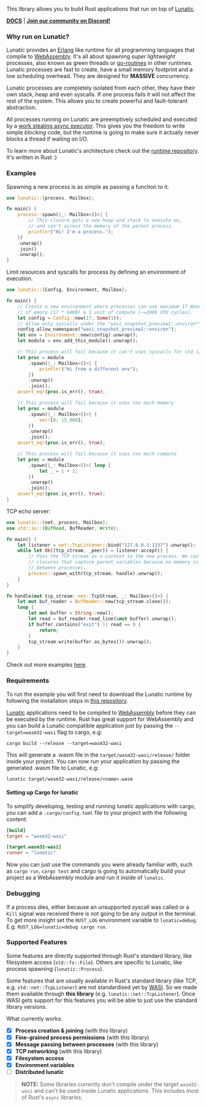 This library allows you to build Rust applications that run on top of [Lunatic][1].

[**DOCS**](https://docs.rs/lunatic/latest/lunatic/) |
[**Join our community on Discord!**](https://discord.gg/b7zDqpXpB4)

### Why run on Lunatic?

Lunatic provides an [Erlang][2] like runtime for all programming languages that compile to
[WebAssembly][3]. It's all about spawning _super lightweight_ processes, also known as green
threads or [go-routines][5] in other runtimes. Lunatic processes are fast to create, have a small
memory footprint and a low scheduling overhead. They are designed for **MASSIVE** concurrency.

Lunatic processes are completely isolated from each other, they have their own stack, heap and even
syscalls. If one process fails it will not affect the rest of the system. This allows you to create
powerful and fault-tolerant abstraction.

All processes running on Lunatic are preemptively scheduled and executed by a
[work stealing async executor][6]. This gives you the freedom to write simple _blocking_ code, but
the runtime is going to make sure it actually never blocks a thread if waiting on I/O.

To learn more about Lunatic's architecture check out the [runtime repository][1]. It's written in
Rust :)

### Examples

Spawning a new process is as simple as passing a function to it.

```rust
use lunatic::{process, Mailbox};

fn main() {
    process::spawn(|_: Mailbox<()>| {
        // This closure gets a new heap and stack to execute on,
        // and can't access the memory of the parent process.
        println!("Hi! I'm a process.");
    })
    .unwrap()
    .join()
    .unwrap();
}
```

Limit resources and syscalls for process by defining an environment of execution.

```rust
use lunatic::{Config, Environment, Mailbox};

fn main() {
    // Create a new environment where processes can use maximum 17 Wasm pages
    // of emory (17 * 64KB) & 1 unit of compute (~=100k CPU cycles).
    let config = Config::new(17, Some(1));
    // Allow only syscalls under the "wasi_snapshot_preview1::environ*" namespace
    config.allow_namespace("wasi_snapshot_preview1::environ");
    let env = Environment::new(config).unwrap();
    let module = env.add_this_module().unwrap();

    // This process will fail because it can't uses syscalls for std i/o
    let proc = module
        .spawn(|_: Mailbox<()>| {
            println!("Hi from a different env");
        })
        .unwrap()
        .join();
    assert_eq!(proc.is_err(), true);

    // This process will fail because it uses too much memory
    let proc = module
        .spawn(|_: Mailbox<()>| {
            vec![0; 15_000];
        })
        .unwrap()
        .join();
    assert_eq!(proc.is_err(), true);

    // This process will fail because it uses too much compute
    let proc = module
        .spawn(|_: Mailbox<()>| loop {
            let _ = 1 + 1;
        })
        .unwrap()
        .join();
    assert_eq!(proc.is_err(), true);
}

```

TCP echo server:

```rust
use lunatic::{net, process, Mailbox};
use std::io::{BufRead, BufReader, Write};

fn main() {
    let listener = net::TcpListener::bind("127.0.0.1:1337").unwrap();
    while let Ok((tcp_stream, _peer)) = listener.accept() {
        // Pass the TCP stream as a context to the new process. We can't use a
        // closures that capture parent variables because no memory is shared
        // between processes.
        process::spawn_with(tcp_stream, handle).unwrap();
    }
}

fn handle(mut tcp_stream: net::TcpStream, _: Mailbox<()>) {
    let mut buf_reader = BufReader::new(tcp_stream.clone());
    loop {
        let mut buffer = String::new();
        let read = buf_reader.read_line(&mut buffer).unwrap();
        if buffer.contains("exit") || read == 0 {
            return;
        }
        tcp_stream.write(buffer.as_bytes()).unwrap();
    }
}

```

Check out more examples [here](https://github.com/lunatic-solutions/rust-lib/tree/main/examples).

### Requirements

To run the example you will first need to download the Lunatic runtime by following the
installation steps in [this repository][1].

[Lunatic][1] applications need to be compiled to [WebAssembly][3] before they can be executed by
the runtime. Rust has great support for WebAssembly and you can build a Lunatic compatible application
just by passing the `--target=wasm32-wasi` flag to cargo, e.g:

```
cargo build --release --target=wasm32-wasi
```

This will generate a .wasm file in the `target/wasm32-wasi/release/` folder inside your project.
You can now run your application by passing the generated .wasm file to Lunatic, e.g:

```
lunatic target/wasm32-wasi/release/<name>.wasm
```

#### Setting up Cargo for lunatic

To simplify developing, testing and running lunatic applications with cargo, you can add a
`.cargo/config.toml` file to your project with the following content:

```toml
[build]
target = "wasm32-wasi"

[target.wasm32-wasi]
runner = "lunatic"
```

Now you can just use the commands you were already familiar with, such as `cargo run`, `cargo test`
and cargo is going to automatically build your project as a WebAssembly module and run it inside of
`lunatic`.

### Debugging

If a process dies, either because an unsupported syscall was called or a `Kill` signal was received
there is not going to be any output in the terminal. To get more insight set the `RUST_LOG`
environment variable to `lunatic=debug`. E.g. `RUST_LOG=lunatic=debug cargo run`.

### Supported Features

Some features are directly supported through Rust's standard library, like filesystem access
(`std::fs::File`). Others are specific to Lunatic, like process spawning (`lunatic::Process`).

Some features that are usually available in Rust's standard library (like TCP, e.g.
`std::net::TcpListener`) are not standardised yet by [WASI][4]. So we made them available through
**this library** (e.g. `lunatic::net::TcpListener`). Once WASI gets support for this features you
will be able to just use the standard library versions.

What currently works:

- [x] **Process creation & joining** (with this library)
- [x] **Fine-grained process permissions** (with this library)
- [x] **Message passing between processes** (with this library)
- [x] **TCP networking** (with this library)
- [x] **Filesystem access**
- [x] **Environment variables**
- [ ] **Distributed lunatic**

> **NOTE:**
> Some libraries currently don't compile under the target `wasm32-wasi` and can't be used inside
> Lunatic applications. This includes most of Rust's `async` libraries.

[1]: https://github.com/lunatic-solutions/lunatic
[2]: https://www.erlang.org/
[3]: https://webassembly.org/
[4]: https://wasi.dev/
[5]: https://golangbot.com/goroutines
[6]: https://tokio.rs/
